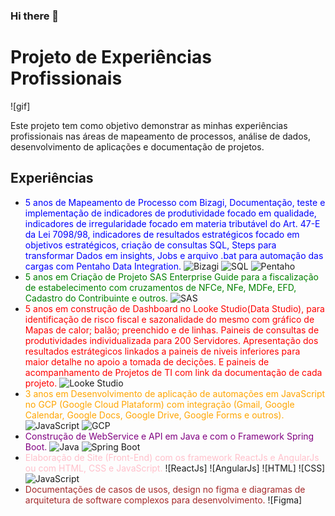 ### Hi there 👋

<!--
**RodrigoDeOliveiraSilva/RodrigoDeOliveiraSilva** is a ✨ _special_ ✨ repository because its `README.md` (this file) appears on your GitHub profile.
- 🔭 I’m currently working on ...
- 🌱 I’m currently learning ...
- 👯 I’m looking to collaborate on ...
- 🤔 I’m looking for help with ...
- 💬 Ask me about ...
- 📫 How to reach me: ...
- 😄 Pronouns: ...
- ⚡ Fun fact: ...
-->
# Projeto de Experiências Profissionais

![gif]

Este projeto tem como objetivo demonstrar as minhas experiências profissionais nas áreas de mapeamento de processos, análise de dados, desenvolvimento de aplicações e documentação de projetos.

## Experiências

- <span style="color:blue">5 anos de Mapeamento de Processo com Bizagi, Documentação, teste e implementação de indicadores de produtividade focado em qualidade, indicadores de irregularidade focado em materia tributável do Art. 47-E da Lei 7098/98, indicadores de resultados estratégicos focado em objetivos estratégicos, criação de consultas SQL, Steps para transformar Dados em insights, Jobs e arquivo .bat para automação das cargas com Pentaho Data Integration.</span> ![Bizagi](^1^) ![SQL](^2^) ![Pentaho](^3^)
- <span style="color:green">5 anos em Criação de Projeto SAS Enterprise Guide para a fiscalização de estabelecimento com cruzamentos de NFCe, NFe, MDFe, EFD, Cadastro do Contribuinte e outros.</span> ![SAS](^4^)
- <span style="color:red">5 anos em construção de Dashboard no Looke Studio(Data Studio), para identificação de risco fiscal e sazonalidade do mesmo com gráfico de Mapas de calor; balão; preenchido e de linhas. Paineis de consultas de produtividades individualizada para 200 Servidores. Apresentação dos resultados estrátegicos linkados a paineis de niveis inferiores para maior detalhe no apoio a tomada de decições. E paineis de acompanhamento de Projetos de TI com link da documentação de cada projeto.</span> ![Looke Studio](^5^)
- <span style="color:orange">3 anos em Desenvolvimento de aplicação de automações em JavaScript no GCP (Google Cloud Plataform) com integração (Gmail, Google Calendar, Google Docs, Google Drive, Google Forms e outros).</span> ![JavaScript](^6^) ![GCP](^7^)
- <span style="color:purple">Construção de WebService e API em Java e com o Framework Spring Boot.</span> ![Java](^8^) ![Spring Boot](^9^)
- <span style="color:pink">Elaboração de Site (Front-End) com os framework ReactJs e AngularJs ou com HTML, CSS e JavaScript.</span> ![ReactJs] ![AngularJs] ![HTML] ![CSS] ![JavaScript](^6^)
- <span style="color:brown">Documentações de casos de usos, design no figma e diagramas de arquitetura de software complexos para desenvolvimento.</span> ![Figma]

